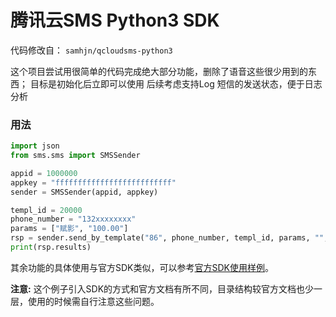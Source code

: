 # 腾讯云SMS Python3 SDK
代码修改自： `samhjn/qcloudsms-python3`

这个项目尝试用很简单的代码完成绝大部分功能，删除了语音这些很少用到的东西；
目标是初始化后立即可以使用
后续考虑支持Log 短信的发送状态，便于日志分析

### 用法

```python
import json
from sms.sms import SMSSender

appid = 1000000
appkey = "ffffffffffffffffffffffffff"  
sender = SMSSender(appid, appkey)

templ_id = 20000
phone_number = "132xxxxxxxx"
params = ["赋影", "100.00"]
rsp = sender.send_by_template("86", phone_number, templ_id, params, "", "", "")
print(rsp.results)
```

其余功能的具体使用与官方SDK类似，可以参考[官方SDK使用样例](https://github.com/qcloudsms/qcloudsms/blob/master/demo/python/main.py)。

**注意:** 这个例子引入SDK的方式和官方文档有所不同，目录结构较官方文档也少一层，使用的时候需自行注意这些问题。
